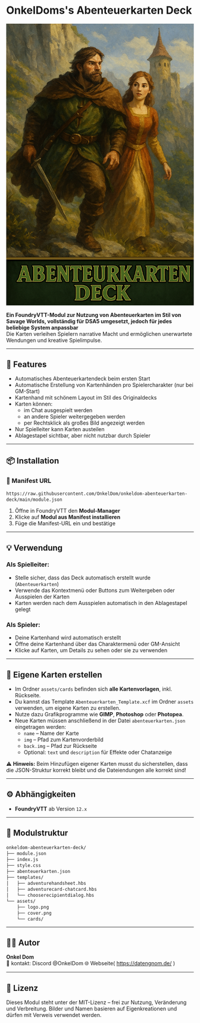 # OnkelDoms's Abenteuerkarten Deck

![Cover](./assets/cover.png)

**Ein FoundryVTT-Modul zur Nutzung von Abenteuerkarten im Stil von Savage Worlds, vollständig für DSA5 umgesetzt, jedoch für jedes beliebige System anpassbar**  
Die Karten verleihen Spielern narrative Macht und ermöglichen unerwartete Wendungen und kreative Spielimpulse.

---

## 🧩 Features

- Automatisches Abenteuerkartendeck beim ersten Start
- Automatische Erstellung von Kartenhänden pro Spielercharakter (nur bei GM-Start)
- Kartenhand mit schönem Layout im Stil des Originaldecks
- Karten können:
  - im Chat ausgespielt werden
  - an andere Spieler weitergegeben werden
  - per Rechtsklick als großes Bild angezeigt werden
- Nur Spielleiter kann Karten austeilen
- Ablagestapel sichtbar, aber nicht nutzbar durch Spieler

---

## 📦 Installation

### 🧭 Manifest URL

```text
https://raw.githubusercontent.com/OnkelDom/onkeldom-abenteuerkarten-deck/main/module.json
```

1. Öffne in FoundryVTT den **Modul-Manager**
2. Klicke auf **Modul aus Manifest installieren**
3. Füge die Manifest-URL ein und bestätige

---

## 💡 Verwendung

### Als Spielleiter:
- Stelle sicher, dass das Deck automatisch erstellt wurde (`Abenteuerkarten`)
- Verwende das Kontextmenü oder Buttons zum Weitergeben oder Ausspielen der Karten
- Karten werden nach dem Ausspielen automatisch in den Ablagestapel gelegt

### Als Spieler:
- Deine Kartenhand wird automatisch erstellt
- Öffne deine Kartenhand über das Charaktermenü oder GM-Ansicht
- Klicke auf Karten, um Details zu sehen oder sie zu verwenden

---

## 🎨 Eigene Karten erstellen

- Im Ordner `assets/cards` befinden sich **alle Kartenvorlagen**, inkl. Rückseite.
- Du kannst das Template `Abenteuerkarten_Template.xcf` im Ordner `assets` verwenden, um eigene Karten zu erstellen.
- Nutze dazu Grafikprogramme wie **GIMP**, **Photoshop** oder **Photopea**.
- Neue Karten müssen anschließend in der Datei `abenteuerkarten.json` eingetragen werden:
  - `name` – Name der Karte
  - `img` – Pfad zum Kartenvorderbild
  - `back.img` – Pfad zur Rückseite
  - Optional: `text` und `description` für Effekte oder Chatanzeige

⚠️ **Hinweis:** Beim Hinzufügen eigener Karten musst du sicherstellen, dass die JSON-Struktur korrekt bleibt und die Dateiendungen alle korrekt sind!


---

## ⚙️ Abhängigkeiten

- **FoundryVTT** ab Version `12.x`

---

## 📁 Modulstruktur

```
onkeldom-abenteuerkarten-deck/
├── module.json
├── index.js
├── style.css
├── abenteuerkarten.json
├── templates/
│   ├── adventurehandsheet.hbs
│   ├── adventurecard-chatcard.hbs
│   └── chooserecipientdialog.hbs
└── assets/
    ├── logo.png
    ├── cover.png
    └── cards/

```

---

## 🧑‍💻 Autor

**Onkel Dom**  
📧 kontakt: Discord  @OnkelDom
🌐 Webseite( https://datengnom.de/ )

---

## 📜 Lizenz

Dieses Modul steht unter der MIT-Lizenz – frei zur Nutzung, Veränderung und Verbreitung. Bilder und Namen basieren auf Eigenkreationen und dürfen mit Verweis verwendet werden.
